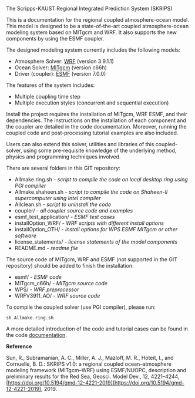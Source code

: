 The Scripps-KAUST Regional Integrated Prediction System (SKRIPS)

This is a documentation for the regional coupled atmosphere-ocean model.
This model is designed to be a state-of-the-art coupled atmosphere-ocean
modeling system based on MITgcm and WRF. It also supports the new
components by using the ESMF coupler.

The designed modeling system currently includes the following models:

* Atmosphere Solver: [WRF](http://www2.mmm.ucar.edu/wrf/users/download/get_source.html) (version 3.9.1.1)
* Ocean Solver: [MITgcm](http://mitgcm.org/public/source_code.html) (version c66h)
* Driver (coupler): [ESMF](https://www.earthsystemcog.org/projects/esmf/download/) (version 7.0.0)

The features of the system includes:

* Multiple coupling time step
* Multiple execution styles (concurrent and sequential execution)

Install the project requires the installation of MITgcm, WRF ESMF, and their
dependencies. The instructions on the installation of each component and the
coupler are detailed in the code documentation. Moreover, running the coupled
code and post-processing tutorial examples are also included.

Users can also extend this solver, utilities and libraries of this
coupled-solver, using some pre-requisite knowledge of the underlying method,
physics and programming techniques involved.

There are several folders in this GIT repository:

* Allmake.ring.sh - *script to compile the code on local desktop ring using PGI compiler*
* Allmake.shaheen.sh - *script to compile the code on Shaheen-II supercomputer using Intel compiler*
* Allclean.sh - *script to uninstall the code*
* coupler/ - *all coupler source code and examples*
* esmf\_test\_application/ - *ESMF test cases*
* installOption\_WRF/ - *WRF scripts with different install options*
* installOption\_OTH/ - *install options for WPS ESMF MITgcm or other software*
* license\_statements/ - *license statements of the model components*
* README.md - *readme file*

The source code of MITgcm, WRF and ESMF (not supported in the GIT repository) 
should be added to finish the installation:

* esmf/ - *ESMF code*
* MITgcm\_c66h/ - *MITgcm source code*
* WPS/ - *WRF preprocessor*
* WRFV3911\_AO/ - *WRF source code*

To compile the coupled solver (use PGI compiler), please run:

```
sh Allmake.ring.sh
```

A more detailed introduction of the code and tutorial cases can be found in the
code [documentation](https://scripps-coupled-atmosphere-ocean-model.readthedocs.io).

**Reference**

Sun, R., Subramanian, A. C., Miller, A. J., Mazloff, M. R., Hoteit, I., and Cornuelle, B. D.: SKRIPS v1.0: a regional coupled ocean–atmosphere modeling framework (MITgcm–WRF) using ESMF/NUOPC, description and preliminary results for the Red Sea, Geosci. Model Dev., 12, 4221–4244, [https://doi.org/10.5194/gmd-12-4221-2019](https://doi.org/10.5194/gmd-12-4221-2019), 2019.
